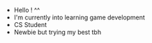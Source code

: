 - Hello ! ^^
- I'm currently into learning game development
- CS Student 
- Newbie but trying my best tbh
